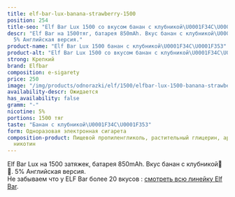```yaml
---
title: elf-bar-lux-banana-strawberry-1500
position: 254
title-seo: "Elf Bar Lux 1500 со вкусом банан с клубникой\U0001F34C\U0001F353"
descr: "Elf Bar на 1500тяг, батарея 850mAh. Вкус банан с клубникой\U0001F34C\U0001F353.
  5% Английская версия."
product-name: "Elf Bar Lux 1500 банан с клубникой\U0001F34C\U0001F353"
product-alt: "Elf Bar Lux 1500 со вкусом банан с клубникой\U0001F34C\U0001F353"
strong: Крепкий
brand: Elfbar
composition: e-sigarety
price: 250
image: "/img/products/odnorazki/elf/1500/elfbar-lux-1500-banana-strawberry.jpg"
availability-descr: Ожидается
has_availability: false
gramm: "-"
nicotine: 5%
portions: 1500 тяг
taste: "Банан с клубникой\U0001F34C\U0001F353"
form: Одноразовая электронная сигарета
composition-product: Пищевой пропиленгликоль, растительный глицерин, ароматизатор,
  никотин
---
```


Elf Bar Lux на 1500 затяжек, батарея 850mAh. Вкус банан с клубникой🍌🍓. 5% Английская версия.<br>
Не забываем что у ELF Bar более 20 вкусов : [смотреть всю линейку Elf Bar](/elfbar).
